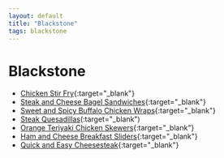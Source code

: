 ```yaml
---
layout: default
title: "Blackstone"
tags: blackstone
---
```

# Blackstone

<!--### Categories-->
<!-- TOC depthFrom:4 depthTo:6 withLinks:1 updateOnSave:1 orderedList:0 -->

<!--- [Danish](#danish)
- [Goetta](#goetta)
- [Dogs and Brats](#dogs-and-brats)
- [Egg Based](#egg-based)
- [Oatmeal](#oatmeal)
- [Pancakes](#pancakes)-->

<!-- /TOC -->

* [Chicken Stir Fry](https://blackstoneproducts.com/blogs/recipes/chicken-stir-fry){:target="_blank"}
* [Steak and Cheese Bagel Sandwiches](https://blackstoneproducts.com/blogs/recipes/steak-and-cheese-bagel-sandwiches){:target="_blank"}
* [Sweet and Spicy Buffalo Chicken Wraps](https://blackstoneproducts.com/blogs/recipes/sweet-and-spicy-buffalo-chicken-wraps){:target="_blank"}
* [Steak Quesadillas](https://blackstoneproducts.com/blogs/recipes/chimichurri-rojo-steak-quesadillas)(:target="_blank")
* [Orange Teriyaki Chicken Skewers](https://blackstoneproducts.com/blogs/recipes/orange-teriyaki-chicken-skewers){:target="_blank"}
* [Ham and Cheese Breakfast Sliders](https://blackstoneproducts.com/blogs/recipes/ham-cheese-breakfast-sliders){:target="_blank"}
* [Quick and Easy Cheesesteak](https://blackstoneproducts.com/blogs/recipes/quick-easy-cheesesteak){:target="_blank"}
